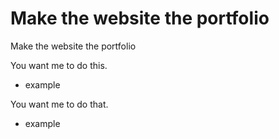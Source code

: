 # Make the website the portfolio

Make the website the portfolio

You want me to do this.
- example

You want me to do that. 
- example


